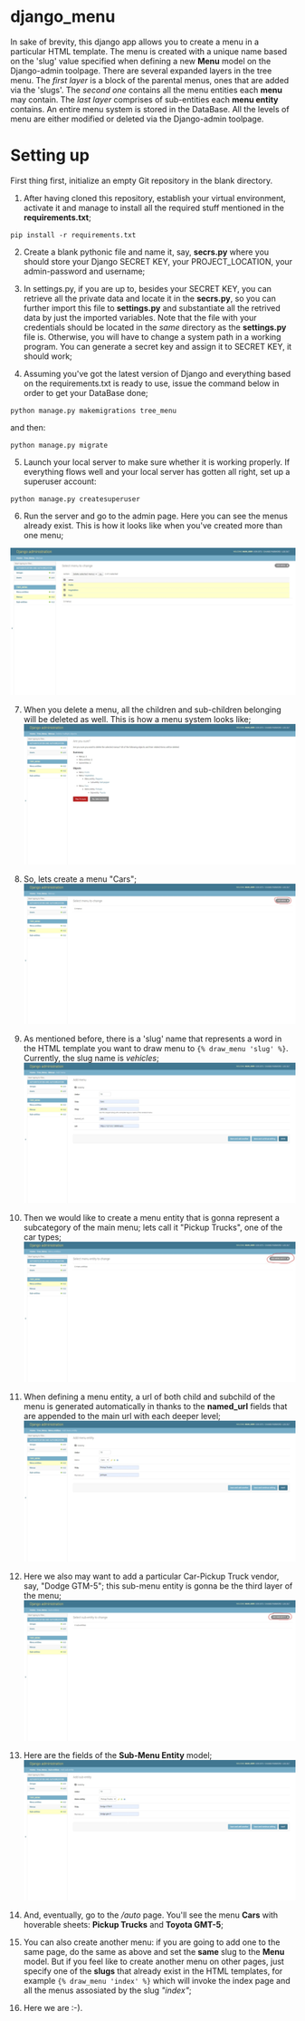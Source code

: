 # django_menu

In sake of brevity, this django app allows you to create a menu in a particular HTML template.
The menu is created with a unique name based on the 'slug' value specified when defining a new **Menu** model on the Django-admin toolpage.
There are several expanded layers in the tree menu. The *first layer* is a block of the parental menus, ones that are added via the 'slugs'. 
The *second one* contains all the menu entities each **menu** may contain. The *last layer* comprises of sub-entities each **menu entity** contains.
An entire menu system is stored in the DataBase. All the levels of menu are either modified or deleted via the Django-admin toolpage.

# Setting up
First thing first, initialize an empty Git repository in the blank directory.
1) After having cloned this repository, establish your virtual environment, activate it and manage to install all the required stuff mentioned in the **requirements.txt**;
```
pip install -r requirements.txt
```

2) Create a blank pythonic file and name it, say, **secrs.py** where you should store your Django SECRET KEY, your PROJECT_LOCATION, your admin-password and username;

3) In settings.py, if you are up to, besides your SECRET KEY, you can retrieve all the private data and locate it in the **secrs.py**, so you can further import this file to **settings.py** and substantiate all the retrived data by just the imported variables. Note that the file with your credentials should be located in the *same* directory as the **settings.py** file is. Otherwise, you will have to change a system path in a working program. You can generate a secret key and assign it to SECRET KEY, it should work;

4) Assuming you've got the latest version of Django and everything based on the requirements.txt is ready to use, issue the command below in order to get your DataBase done;
```
python manage.py makemigrations tree_menu
```
and then:
```
python manage.py migrate
```
5) Launch your local server to make sure whether it is working properly. If everything flows well and your local server has gotten all right, set up a superuser account:
```
python manage.py createsuperuser
```
6) Run the server and go to the admin page. Here you can see the menus already exist. This is how it looks like when you've created more than one menu;

![admin page](images/deletion.jpeg)

7) When you delete a menu, all the children and sub-children belonging will be deleted as well. This is how a menu system looks like;
![delete a tree](images/tree_sys.jpeg)

8) So, lets create a menu "Cars";
![new menu](images/new_menu.jpeg)

9) As mentioned before, there is a 'slug' name that represents a word in the HTML template you want to draw menu to ```{% draw_menu 'slug' %}```. Currently, the slug name is *vehicles*;
![menu fields](images/new_menu_fields.jpeg)

10) Then we would like to create a menu entity that is gonna represent a subcategory of the main menu; lets call it "Pickup Trucks", one of the car types;
![new menu entity](images/new_men_entity.jpeg)

11) When defining a menu entity, a url of both child and subchild of the menu is generated automatically in thanks to the **named_url** fields that are appended to the main url with each deeper level;
![new menu entity fields](images/n_menu_ent_fields.jpeg)

12) Here we also may want to add a particular Car-Pickup Truck vendor, say, "Dodge GTM-5"; this sub-menu entity is gonna be the third layer of the menu;
![new sub menu etity](images/new_submenu.jpeg)

13) Here are the fields of the **Sub-Menu Entity** model;
![sub menu entity fields](images/new_sub_m_fields.jpeg)

14) And, eventually, go to the */auto* page. You'll see the menu **Cars** with hoverable sheets: **Pickup Trucks** and **Toyota GMT-5**;

15) You can also create another menu: if you are going to add one to the same page, do the same as above and set the **same** slug to the **Menu** model. But if you feel like to create another menu on other pages, just specify one of the **slugs** that already exist in the HTML templates, for example ```{% draw_menu 'index' %}``` which will invoke the index page and all the menus assosiated by the slug *"index"*;

16) Here we are :-).
